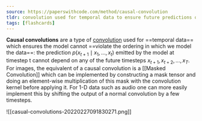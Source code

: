 ```yaml
---
source: https://paperswithcode.com/method/causal-convolution
tldr: convolution used for temporal data to ensure future predictions only depend on previous data.
tags: [flashcards]
---
```


**Causal convolutions** are a type of [convolution](https://paperswithcode.com/method/convolution) used for ==temporal data== which ensures the model cannot ==violate the ordering in which we model the data==: the prediction $p\left(x_{t+1} \mid x_{1}, \ldots, x_{t}\right)$ emitted by the model at timestep t cannot depend on any of the future timesteps $x_{t+1}, x_{t+2}, \ldots, x_{T}$. For images, the equivalent of a causal convolution is a [[Masked Convolution]] which can be implemented by constructing a mask tensor and doing an element-wise multiplication of this mask with the convolution kernel before applying it. For 1-D data such as audio one can more easily implement this by shifting the output of a normal convolution by a few timesteps.
<!--SR:!2024-12-04,657,270!2024-07-03,456,308-->

![[casual-convolutions-20220227091830271.png]]

